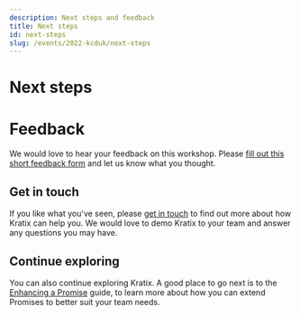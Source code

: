 ```yaml
---
description: Next steps and feedback
title: Next steps
id: next-steps
slug: /events/2022-kcduk/next-steps
---
```


# Next steps

# Feedback

We would love to hear your feedback on this workshop. Please [fill out this short feedback form](https://forms.gle/6u3ayPXUbhBfTxDN7) and let us know what you thought.

## Get in touch

If you like what you've seen, please [get in touch](https://www.syntasso.io/contact-us) to find out more about how Kratix can help you. We would love to demo Kratix to your team and answer any questions you may have.

## Continue exploring

You can also continue exploring Kratix. A good place to go next is to the [Enhancing a Promise](/docs/main/guides/enhancing-a-promise) guide, to learn more about how you can extend Promises to better suit your team needs.
